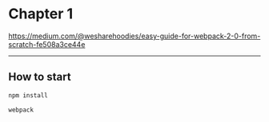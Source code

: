 # Chapter 1

https://medium.com/@wesharehoodies/easy-guide-for-webpack-2-0-from-scratch-fe508a3ce44e

__________
## How to start
```bash
npm install
```

```
webpack
```
